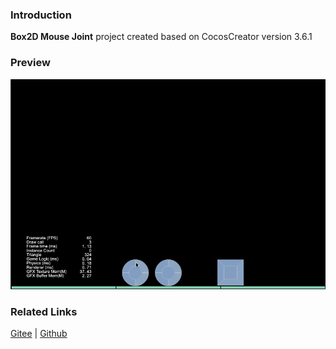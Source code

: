 ### Introduction
**Box2D Mouse Joint** project created based on CocosCreator version 3.6.1 

### Preview
![image](../../../gif/202211/2022110316.gif)

### Related Links
[Gitee](https://gitee.com/mirrors_cocos-creator/cocos-example-physics/tree/v3.x/2d/box2d/assets/cases/example/joints) | [Github](https://github.com/cocos/cocos-example-physics/tree/v3.x/2d/box2d/assets/cases/example/joints)